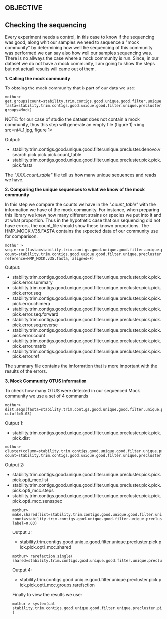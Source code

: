 ## OBJECTIVE

## Checking the sequencing

Every experiment needs a control, in this case to know if the sequencing was good, along whit our samples we need to sequence a "mock community" by determining how well the sequencing of this community was performed we can say also how well our samples sequencing was. There is no allways the case where a mock community is run. Since, in our dataset we do not have a mock community, I am going to show the steps but not actuall results will came out of them.

**1. Calling the mock community**

To obtaing the  mock community that is part of our data we use:

    mothur> get.groups(count=stability.trim.contigs.good.unique.good.filter.unique.precluster.denovo.vsearch.pick.pick.count_table, fasta=stability.trim.contigs.good.unique.good.filter.unique.precluster.pick.pick.fasta, groups=Mock)

NOTE: for our case of studio the dataset does not contain a mock community, thus this step will generate an empty file (figure 1)
<img src=nt4_1.jpg, figure 1>

Output:
    <ul> 
     <li>stability.trim.contigs.good.unique.good.filter.unique.precluster.denovo.vsearch.pick.pick.pick.count_table</li>
     <li>stability.trim.contigs.good.unique.good.filter.unique.precluster.pick.pick.pick.fasta</li>
    </ul>
  
The *"XXX.count_table"* file tell us how many unique sequences and reads we have.
  
**2. Comparing the unique sequences to what we know of the mock community**

In this step we compare the counts we have in the *".count_table"* with the information we have of the mock community. For instance, when preparing this library we knew how many different strains or species we put into it and at what proportion. Thus in the hypothetic case that our sequencing did not have errors, the count_file should show these known proportions. The HMP_MOCK.V35.FASTA contains the expected data of our community use for comparison.

    mothur > seq.error(fasta=stability.trim.contigs.good.unique.good.filter.unique.precluster.pick.pick.pick.fasta, count=stability.trim.contigs.good.unique.good.filter.unique.precluster.denovo.vsearch.pick.pick.pick.count_table, reference=HMP_MOCK.v35.fasta, aligned=F)

Output:
    <ul>
    <li> stability.trim.contigs.good.unique.good.filter.unique.precluster.pick.pick.pick.error.summary </li>
    <li> stability.trim.contigs.good.unique.good.filter.unique.precluster.pick.pick.pick.error.seq </li>
    <li> stability.trim.contigs.good.unique.good.filter.unique.precluster.pick.pick.pick.error.chimera </li>
    <li> stability.trim.contigs.good.unique.good.filter.unique.precluster.pick.pick.pick.error.seq.forward </li>
    <li> stability.trim.contigs.good.unique.good.filter.unique.precluster.pick.pick.pick.error.seq.reverse </li>
    <li> stability.trim.contigs.good.unique.good.filter.unique.precluster.pick.pick.pick.error.count </li>
    <li> stability.trim.contigs.good.unique.good.filter.unique.precluster.pick.pick.pick.error.matrix </li>
    <li> stability.trim.contigs.good.unique.good.filter.unique.precluster.pick.pick.pick.error.ref </li>
    </ul>

The summary file contains the imformation that is more important with the results of the errors.

**3. Mock Community OTUS information**

To check how many OTUS were detected in our sequenced Mock community we use a set of 4 commands

    mothur> dist.seqs(fasta=stability.trim.contigs.good.unique.good.filter.unique.precluster.pick.pick.pick.fasta, cutoff=0.03)
    
Output 1:

   <ul><li>stability.trim.contigs.good.unique.good.filter.unique.precluster.pick.pick.pick.dist</li></ul>
 

    mothur> cluster(column=stability.trim.contigs.good.unique.good.filter.unique.precluster.pick.pick.pick.dist, count=stability.trim.contigs.good.unique.good.filter.unique.precluster.denovo.vsearch.pick.pick.pick.count_table)
    
Output 2:     
    <ul>
    <li>stability.trim.contigs.good.unique.good.filter.unique.precluster.pick.pick.pick.opti_mcc.list</li>
    <li>stability.trim.contigs.good.unique.good.filter.unique.precluster.pick.pick.pick.opti_mcc.steps</li>
    <li>stability.trim.contigs.good.unique.good.filter.unique.precluster.pick.pick.pick.opti_mcc.sensspec</li>
    </lu>

    mothur> make.shared(list=stability.trim.contigs.good.unique.good.filter.unique.precluster.pick.pick.pick.opti_mcc.list, count=stability.trim.contigs.good.unique.good.filter.unique.precluster.denovo.vsearch.pick.pick.pick.count_table, label=0.03)

Output 3: 
    
   <ul>
   <li>stability.trim.contigs.good.unique.good.filter.unique.precluster.pick.pick.pick.opti_mcc.shared</li>
   </ul>
    
    mothur> rarefaction.single( shared=stability.trim.contigs.good.unique.good.filter.unique.precluster.pick.pick.pick.opti_mcc.shared
    
Output 4:
    
   <ul>
   <li>stability.trim.contigs.good.unique.good.filter.unique.precluster.pick.pick.pick.opti_mcc.groups.rarefaction</li>
   </ul>
    
Finally to view the results we use:
    
    mothur > system(cat stability.trim.contigs.good.unique.good.filter.unique.precluster.pick.pick.pick.opti_mcc.groups.rarefaction )
